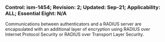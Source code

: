 ### Control: ism-1454; Revision: 2; Updated: Sep-21; Applicability: ALL; Essential Eight: N/A
<p>Communications between authenticators and a RADIUS server are encapsulated with an additional layer of encryption using RADIUS over Internet Protocol Security or RADIUS over Transport Layer Security.</p>